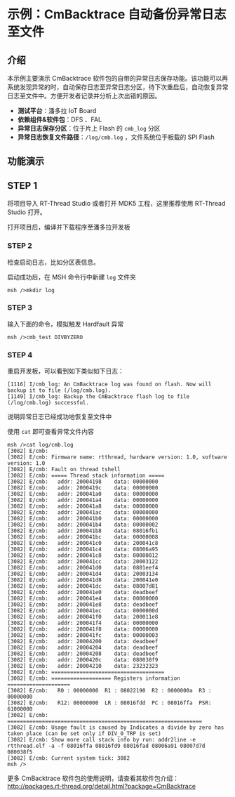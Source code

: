 # 示例：CmBacktrace 自动备份异常日志至文件

## 介绍

本示例主要演示 CmBacktrace 软件包的自带的异常日志保存功能。该功能可以再系统发现异常的时，自动保存日志至异常日志分区，待下次重启后，自动恢复异常日志至文件中。方便开发者记录并分析上次出错的原因。

- **测试平台**：潘多拉 IoT Board
- **依赖组件&软件包**：DFS 、FAL
- **异常日志保存分区**：位于片上 Flash 的 `cmb_log`  分区
- **异常日志恢复文件路径**：`/log/cmb.log` ，文件系统位于板载的 SPI Flash

## 功能演示

## STEP 1

将项目导入 RT-Thread Studio 或者打开 MDK5 工程，这里推荐使用 RT-Thread Studio 打开。

打开项目后，编译并下载程序至潘多拉开发板

### STEP 2

检查启动日志，比如分区表信息。

启动成功后，在 MSH 命令行中新建 `log` 文件夹

```shell
msh />mkdir log	
```

### STEP 3

输入下面的命令，模拟触发 Hardfault 异常

```shell
msh />cmb_test DIVBYZERO
```

### STEP 4

重启开发板，可以看到如下类似如下日志：

```shell
[1116] I/cmb_log: An CmBacktrace log was found on flash. Now will backup it to file (/log/cmb.log).
[1149] I/cmb_log: Backup the CmBacktrace flash log to file (/log/cmb.log) successful.
```

说明异常日志已经成功地恢复至文件中

使用 `cat` 即可查看异常文件内容

```shell
msh />cat log/cmb.log
[3082] E/cmb: 
[3082] E/cmb: Firmware name: rtthread, hardware version: 1.0, software version: 1.0
[3082] E/cmb: Fault on thread tshell
[3082] E/cmb: ===== Thread stack information =====
[3082] E/cmb:   addr: 20004198    data: 00000000
[3082] E/cmb:   addr: 2000419c    data: 00000000
[3082] E/cmb:   addr: 200041a0    data: 00000000
[3082] E/cmb:   addr: 200041a4    data: 00000000
[3082] E/cmb:   addr: 200041a8    data: 00000000
[3082] E/cmb:   addr: 200041ac    data: 00000000
[3082] E/cmb:   addr: 200041b0    data: 00000000
[3082] E/cmb:   addr: 200041b4    data: 00000002
[3082] E/cmb:   addr: 200041b8    data: 08016fb1
[3082] E/cmb:   addr: 200041bc    data: 00000008
[3082] E/cmb:   addr: 200041c0    data: 200041c8
[3082] E/cmb:   addr: 200041c4    data: 08006a95
[3082] E/cmb:   addr: 200041c8    data: 00000012
[3082] E/cmb:   addr: 200041cc    data: 20003122
[3082] E/cmb:   addr: 200041d0    data: 0801eef4
[3082] E/cmb:   addr: 200041d4    data: 20003134
[3082] E/cmb:   addr: 200041d8    data: 200041e0
[3082] E/cmb:   addr: 200041dc    data: 08007d81
[3082] E/cmb:   addr: 200041e0    data: deadbeef
[3082] E/cmb:   addr: 200041e4    data: 00000000
[3082] E/cmb:   addr: 200041e8    data: deadbeef
[3082] E/cmb:   addr: 200041ec    data: 0000000d
[3082] E/cmb:   addr: 200041f0    data: 200011e8
[3082] E/cmb:   addr: 200041f4    data: 00000000
[3082] E/cmb:   addr: 200041f8    data: 00000000
[3082] E/cmb:   addr: 200041fc    data: 00000003
[3082] E/cmb:   addr: 20004200    data: deadbeef
[3082] E/cmb:   addr: 20004204    data: deadbeef
[3082] E/cmb:   addr: 20004208    data: deadbeef
[3082] E/cmb:   addr: 2000420c    data: 080038f9
[3082] E/cmb:   addr: 20004210    data: 23232323
[3082] E/cmb: ====================================
[3082] E/cmb: =================== Registers information ====================
[3082] E/cmb:   R0 : 00000000  R1 : 08022190  R2 : 0000000a  R3 : 00000000
[3082] E/cmb:   R12: 00000000  LR : 08016fdd  PC : 08016ffa  PSR: 61000000
[3082] E/cmb: ==============================================================
[3082] E/cmb: Usage fault is caused by Indicates a divide by zero has taken place (can be set only if DIV_0_TRP is set)
[3082] E/cmb: Show more call stack info by run: addr2line -e rtthread.elf -a -f 08016ffa 08016fd9 08016fad 08006a91 08007d7d 080038f5 
[3082] E/cmb: Current system tick: 3082
msh />
```



更多 CmBacktrace 软件包的使用说明，请查看其软件包介绍： http://packages.rt-thread.org/detail.html?package=CmBacktrace 